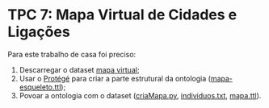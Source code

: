 # TPC 7: Mapa Virtual de Cidades e Ligações

Para este trabalho de casa foi preciso:
1. Descarregar o dataset [mapa virtual](https://github.com/PedroSantos1999/PRC2021/blob/main/TPC%207/mapa%20virtual.json);
2. Usar o [Protégé](https://protege.stanford.edu/) para criar a parte estrutural da ontologia ([mapa-esqueleto.ttl](https://github.com/PedroSantos1999/PRC2021/blob/main/TPC%207/mapa-esqueleto.ttl));
3. Povoar a ontologia com o dataset ([criaMapa.py](https://github.com/PedroSantos1999/PRC2021/blob/main/TPC%207/criaMapa.py), [individuos.txt](https://github.com/PedroSantos1999/PRC2021/blob/main/TPC%207/individuos.txt), [mapa.ttl](https://github.com/PedroSantos1999/PRC2021/blob/main/TPC%207/mapa.ttl)).
